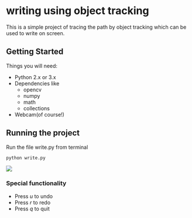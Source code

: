 # writing using object tracking
This is a simple project of tracing the path by object tracking which can be used to write on screen.

## Getting Started
Things you will need:
- Python 2.x or 3.x
- Dependencies like
  * opencv
  * numpy 
  * math
  * collections
- Webcam(of course!)

## Running the project
Run the file write.py from terminal
```
python write.py
```
<img src= "https://github.com/aliakbar09a/write_using_object_tracking/blob/master/sample_video.gif">

### Special functionality
- Press *u* to undo
- Press *r* to redo
- Press *q* to quit
